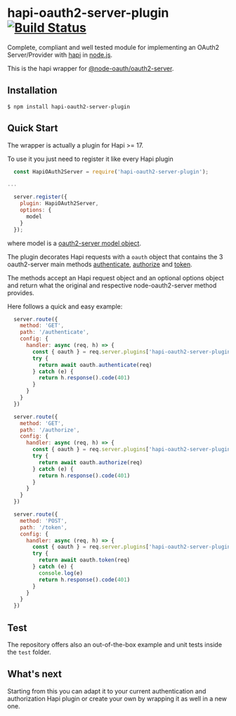 # hapi-oauth2-server-plugin [![Build Status](https://travis-ci.org/getapper/hapi-oauth-2-server.svg?branch=master)](https://travis-ci.org/getapper/hapi-oauth-2-server)

Complete, compliant and well tested module for implementing an OAuth2 Server/Provider with [hapi](https://github.com/hapijs/hapi) in [node.js](http://nodejs.org/).

This is the hapi wrapper for [@node-oauth/oauth2-server](https://github.com/node-oauth/node-oauth2-server).

## Installation

    $ npm install hapi-oauth2-server-plugin

## Quick Start

The wrapper is actually a plugin for Hapi >= 17.

To use it you just need to register it like every Hapi plugin

```js
  const HapiOAuth2Server = require('hapi-oauth2-server-plugin');

...

  server.register({
    plugin: HapiOAuth2Server,
    options: {
      model
    }
  });
```

where model is a [oauth2-server model object](https://node-oauthoauth2-server.readthedocs.io/en/master/model/overview.html).

The plugin decorates Hapi requests with a `oauth` object that contains the 3 oauth2-server main methods [authenticate](https://node-oauthoauth2-server.readthedocs.io/en/latest/api/oauth2-server.html#authenticate-request-response-options), [authorize](https://node-oauthoauth2-server.readthedocs.io/en/latest/api/oauth2-server.html#authorize-request-response-options) and [token](https://node-oauthoauth2-server.readthedocs.io/en/latest/api/oauth2-server.html#token-request-response-options).

The methods accept an Hapi request object and an optional options object and return what the original and respective node-oauth2-server method provides.

Here follows a quick and easy example:

```js
  server.route({
    method: 'GET',
    path: '/authenticate',
    config: {
      handler: async (req, h) => {
        const { oauth } = req.server.plugins['hapi-oauth2-server-plugin']
        try {
          return await oauth.authenticate(req)
        } catch (e) {
          return h.response().code(401)
        }
      }
    }
  })

  server.route({
    method: 'GET',
    path: '/authorize',
    config: {
      handler: async (req, h) => {
        const { oauth } = req.server.plugins['hapi-oauth2-server-plugin']
        try {
          return await oauth.authorize(req)
        } catch (e) {
          return h.response().code(401)
        }
      }
    }
  })

  server.route({
    method: 'POST',
    path: '/token',
    config: {
      handler: async (req, h) => {
        const { oauth } = req.server.plugins['hapi-oauth2-server-plugin']
        try {
          return await oauth.token(req)
        } catch (e) {
          console.log(e)
          return h.response().code(401)
        }
      }
    }
  })
```

## Test

The repository offers also an out-of-the-box example and unit tests inside the `test` folder.

## What's next

Starting from this you can adapt it to your current authentication and authorization Hapi plugin or create your own by wrapping it as well in a new one.
